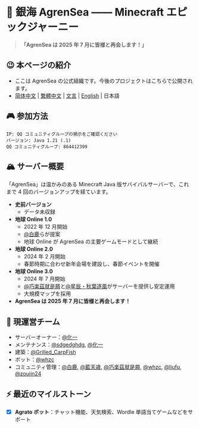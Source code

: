 # 🌊 銀海 AgrenSea —— Minecraft エピックジャーニー

> ​**​「AgrenSea は 2025 年 7 月に皆様と再会します！」​**

## 😉 本ページの紹介
- ここは AgrenSea の公式組織です。今後のプロジェクトはこちらで公開されます。
- [简体中文](https://github.com/AgrenSea/.github/blob/main/profile/README.md) | [繁體中文](https://github.com/AgrenSea/.github/blob/main/profile/README_traditional.md) | [文言](https://github.com/AgrenSea/.github/blob/main/profile/README_lzh.md) | [English](https://github.com/AgrenSea/.github/blob/main/profile/README_en.md) | 日本語

## 🎮 参加方法
```properties
IP: QQ コミュニティグループの掲示をご確認ください  
バージョン: Java 1.21 (.1)  
QQ コミュニティグループ: 864412399
```

## 🏔️ サーバー概要
「AgrenSea」は温かみのある Minecraft Java 版サバイバルサーバーで、これまで 4 回のバージョンアップを経ています。
- ​**史前バージョン**
    - データ未収録
- ​**地球 Online 1.0**
    - 2022 年 12 月開始
    - [@白鹿](https://github.com/AgrenSea/.github/blob/main/profile/name_fallback.md)らが提案
    - 地球 Online が AgrenSea の主要ゲームモードとして継続
- ​**地球 Online 2.0**
    - 2024 年 2 月開始
    - 春節時期に合わせ新年会場を建設し、春節イベントを開催
- ​**地球 Online 3.0**
    - 2024  年 7 月開始
    - [@巧楽茲就是屑](https://github.com/AgrenSea/.github/blob/main/profile/name_fallback.md)と[@星辰・秋葉逐風](https://github.com/AgrenSea/.github/blob/main/profile/name_fallback.md)がサーバーを提供し安定運用
    - 大規模マップを採用
- ​**AgrenSea は 2025 年 7 月に皆様と再会します！​**

## 👥 現運営チーム
- サーバーオーナー：[@化一](https://github.com/AgrenSea/.github/blob/main/profile/name_fallback.md)
- メンテナンス：[@sdgedghdg](https://github.com/sdgedghdg), [@化一](https://github.com/AgrenSea/.github/blob/main/profile/name_fallback.md)
- 建築：[@Grilled_CarpFish](https://github.com/AgrenSea/.github/blob/main/profile/name_fallback.md)
- ボット：[@whzc](https://github.com/whzcc)
- コミュニティ管理：[@白鹿](https://github.com/AgrenSea/.github/blob/main/profile/name_fallback.md), [@藍天歳](https://github.com/AgrenSea/.github/blob/main/profile/name_fallback.md), [@巧楽茲就是屑](https://github.com/AgrenSea/.github/blob/main/profile/name_fallback.md), [@whzc](https://github.com/whzcc), [@liufu](https://github.com/AgrenSea/.github/blob/main/profile/name_fallback.md), [@zoujin24](https://github.com/AgrenSea/.github/blob/main/profile/name_fallback.md)

## ⚡ 最近のマイルストーン
- [x] ​**Agrato ボット**：チャット機能、天気検索、Wordle 単語当てゲームなどをサポート
